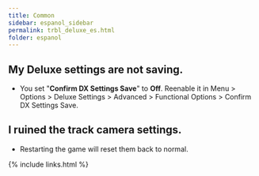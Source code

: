 ```yaml
---
title: Common
sidebar: espanol_sidebar
permalink: trbl_deluxe_es.html
folder: espanol
---
```


## My Deluxe settings are not saving.
* You set "**Confirm DX Settings Save**" to **Off**. Reenable it in Menu > Options > Deluxe Settings > Advanced > Functional Options > Confirm DX Settings Save.

## I ruined the track camera settings.
 * Restarting the game will reset them back to normal.

{% include links.html %}